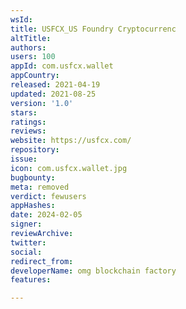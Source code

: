 ```yaml
---
wsId: 
title: USFCX_US Foundry Cryptocurrenc
altTitle: 
authors: 
users: 100
appId: com.usfcx.wallet
appCountry: 
released: 2021-04-19
updated: 2021-08-25
version: '1.0'
stars: 
ratings: 
reviews: 
website: https://usfcx.com/
repository: 
issue: 
icon: com.usfcx.wallet.jpg
bugbounty: 
meta: removed
verdict: fewusers
appHashes: 
date: 2024-02-05
signer: 
reviewArchive: 
twitter: 
social: 
redirect_from: 
developerName: omg blockchain factory
features: 

---
```


